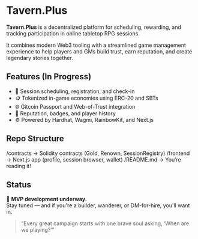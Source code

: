 # Tavern.Plus

**Tavern.Plus** is a decentralized platform for scheduling, rewarding, and tracking participation in online tabletop RPG sessions.

It combines modern Web3 tooling with a streamlined game management experience to help players and GMs build trust, earn reputation, and create legendary stories together.

## Features (In Progress)

- 🧙 Session scheduling, registration, and check-in  
- 🪙 Tokenized in-game economies using ERC-20 and SBTs  
- 🌐 Gitcoin Passport and Web-of-Trust integration  
- 💬 Reputation, badges, and player history  
- ⚙️ Powered by Hardhat, Wagmi, RainbowKit, and Next.js  

## Repo Structure

/contracts   → Solidity contracts (Gold, Renown, SessionRegistry)
/frontend    → Next.js app (profile, session browser, wallet)
/README.md   → You’re reading it!

## Status

🚧 **MVP development underway.**  
Stay tuned — and if you're a builder, wanderer, or DM-for-hire, you'll want in.

> “Every great campaign starts with one brave soul asking, ‘When are we playing?’”
